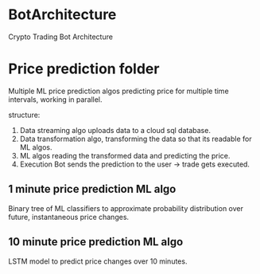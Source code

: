 # BotArchitecture
 Crypto Trading Bot Architecture


 # Price prediction folder
 Multiple ML price prediction algos predicting price for multiple time intervals, working in parallel.

 structure:
 1) Data streaming algo uploads data to a cloud sql database.
 3) Data transformation algo, transforming the data so that its readable for ML algos.
 4) ML algos reading the transformed data and predicting the price.
 5) Execution Bot sends the prediction to the user -> trade gets executed.

 ## 1 minute price prediction ML algo

 Binary tree of ML classifiers to approximate probability distribution over future, instantaneous price changes.

 ## 10 minute price prediction ML algo

 LSTM model to predict price changes over 10 minutes.
